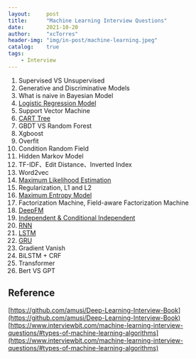 ```yaml
---
layout:     post
title:      "Machine Learning Interview Questions"
date:       2021-10-20
author:     "xcTorres"
header-img: "img/in-post/machine-learning.jpeg"
catalog:    true
tags:
    - Interview
---  
```


1. Supervised VS Unsupervised   
2. Generative and Discriminative Models    
3. What is naive in Bayesian Model  
4. [Logistic Regression Model](https://zhuanlan.zhihu.com/p/74874291)  
5. Support Vector Machine
6. [CART Tree](https://towardsdatascience.com/cart-classification-and-regression-trees-for-clean-but-powerful-models-cc89e60b7a85) 
7. GBDT VS Random Forest 
8. Xgboost
9. Overfit  
10. Condition Random Field  
11. Hidden Markov Model   
12. TF-IDF、Edit Distance、Inverted Index
13. Word2vec  
14. [Maximum Likelihood Estimation](https://towardsdatascience.com/probability-concepts-explained-maximum-likelihood-estimation-c7b4342fdbb1)  
15. Regularization, L1 and L2  
16. [Maximum Entropy Model](https://www.cnblogs.com/pinard/p/6093948.html)  
17. Factorization Machine, Field-aware Factorization Machine  
18. [DeepFM](https://arxiv.org/abs/1703.04247)  
19. [Independent & Conditional Independent](https://www.eecs.qmul.ac.uk/~norman/BBNs/Independence_and_conditional_independence.htm)
20. [RNN](https://blog.floydhub.com/a-beginners-guide-on-recurrent-neural-networks-with-pytorch/)  
21. [LSTM](https://blog.floydhub.com/long-short-term-memory-from-zero-to-hero-with-pytorch/)  
22. [GRU]()  
23. Gradient Vanish  
24. BiLSTM + CRF   
25. Transformer  
26. Bert VS GPT




## Reference  
[https://github.com/amusi/Deep-Learning-Interview-Book](https://github.com/amusi/Deep-Learning-Interview-Book)  
[https://www.interviewbit.com/machine-learning-interview-questions/#types-of-machine-learning-algorithms](https://www.interviewbit.com/machine-learning-interview-questions/#types-of-machine-learning-algorithms)
